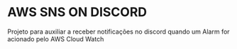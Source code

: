 # AWS SNS ON DISCORD

Projeto para auxiliar a receber notificações no discord quando um Alarm for acionado pelo AWS Cloud Watch

